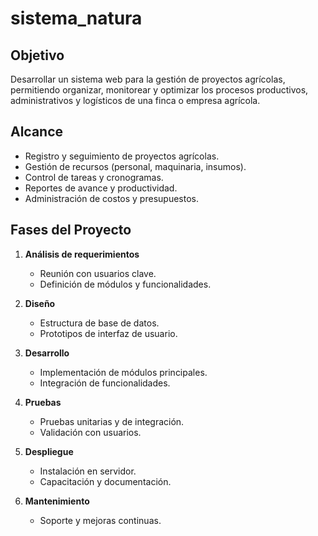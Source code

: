 
# sistema_natura

## Objetivo

Desarrollar un sistema web para la gestión de proyectos agrícolas, permitiendo organizar, monitorear y optimizar los procesos productivos, administrativos y logísticos de una finca o empresa agrícola.

## Alcance

- Registro y seguimiento de proyectos agrícolas.
- Gestión de recursos (personal, maquinaria, insumos).
- Control de tareas y cronogramas.
- Reportes de avance y productividad.
- Administración de costos y presupuestos.

## Fases del Proyecto

1. **Análisis de requerimientos**
   - Reunión con usuarios clave.
   - Definición de módulos y funcionalidades.

2. **Diseño**
   - Estructura de base de datos.
   - Prototipos de interfaz de usuario.

3. **Desarrollo**
   - Implementación de módulos principales.
   - Integración de funcionalidades.

4. **Pruebas**
   - Pruebas unitarias y de integración.
   - Validación con usuarios.

5. **Despliegue**
   - Instalación en servidor.
   - Capacitación y documentación.

6. **Mantenimiento**
   - Soporte y mejoras continuas.
